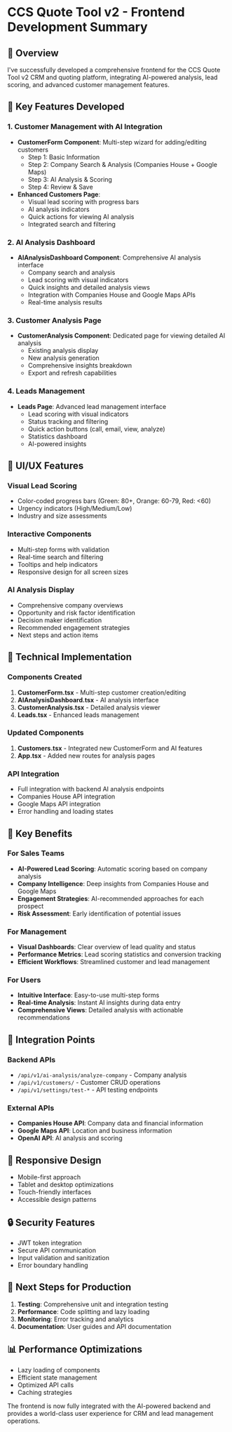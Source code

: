 # CCS Quote Tool v2 - Frontend Development Summary

## 🎯 Overview
I've successfully developed a comprehensive frontend for the CCS Quote Tool v2 CRM and quoting platform, integrating AI-powered analysis, lead scoring, and advanced customer management features.

## 🚀 Key Features Developed

### 1. **Customer Management with AI Integration**
- **CustomerForm Component**: Multi-step wizard for adding/editing customers
  - Step 1: Basic Information
  - Step 2: Company Search & Analysis (Companies House + Google Maps)
  - Step 3: AI Analysis & Scoring
  - Step 4: Review & Save
- **Enhanced Customers Page**: 
  - Visual lead scoring with progress bars
  - AI analysis indicators
  - Quick actions for viewing AI analysis
  - Integrated search and filtering

### 2. **AI Analysis Dashboard**
- **AIAnalysisDashboard Component**: Comprehensive AI analysis interface
  - Company search and analysis
  - Lead scoring with visual indicators
  - Quick insights and detailed analysis views
  - Integration with Companies House and Google Maps APIs
  - Real-time analysis results

### 3. **Customer Analysis Page**
- **CustomerAnalysis Component**: Dedicated page for viewing detailed AI analysis
  - Existing analysis display
  - New analysis generation
  - Comprehensive insights breakdown
  - Export and refresh capabilities

### 4. **Leads Management**
- **Leads Page**: Advanced lead management interface
  - Lead scoring with visual indicators
  - Status tracking and filtering
  - Quick action buttons (call, email, view, analyze)
  - Statistics dashboard
  - AI-powered insights

## 🎨 UI/UX Features

### Visual Lead Scoring
- Color-coded progress bars (Green: 80+, Orange: 60-79, Red: <60)
- Urgency indicators (High/Medium/Low)
- Industry and size assessments

### Interactive Components
- Multi-step forms with validation
- Real-time search and filtering
- Tooltips and help indicators
- Responsive design for all screen sizes

### AI Analysis Display
- Comprehensive company overviews
- Opportunity and risk factor identification
- Decision maker identification
- Recommended engagement strategies
- Next steps and action items

## 🔧 Technical Implementation

### Components Created
1. **CustomerForm.tsx** - Multi-step customer creation/editing
2. **AIAnalysisDashboard.tsx** - AI analysis interface
3. **CustomerAnalysis.tsx** - Detailed analysis viewer
4. **Leads.tsx** - Enhanced leads management

### Updated Components
1. **Customers.tsx** - Integrated new CustomerForm and AI features
2. **App.tsx** - Added new routes for analysis pages

### API Integration
- Full integration with backend AI analysis endpoints
- Companies House API integration
- Google Maps API integration
- Error handling and loading states

## 🌟 Key Benefits

### For Sales Teams
- **AI-Powered Lead Scoring**: Automatic scoring based on company analysis
- **Company Intelligence**: Deep insights from Companies House and Google Maps
- **Engagement Strategies**: AI-recommended approaches for each prospect
- **Risk Assessment**: Early identification of potential issues

### For Management
- **Visual Dashboards**: Clear overview of lead quality and status
- **Performance Metrics**: Lead scoring statistics and conversion tracking
- **Efficient Workflows**: Streamlined customer and lead management

### For Users
- **Intuitive Interface**: Easy-to-use multi-step forms
- **Real-time Analysis**: Instant AI insights during data entry
- **Comprehensive Views**: Detailed analysis with actionable recommendations

## 🔗 Integration Points

### Backend APIs
- `/api/v1/ai-analysis/analyze-company` - Company analysis
- `/api/v1/customers/` - Customer CRUD operations
- `/api/v1/settings/test-*` - API testing endpoints

### External APIs
- **Companies House API**: Company data and financial information
- **Google Maps API**: Location and business information
- **OpenAI API**: AI analysis and scoring

## 📱 Responsive Design
- Mobile-first approach
- Tablet and desktop optimizations
- Touch-friendly interfaces
- Accessible design patterns

## 🔒 Security Features
- JWT token integration
- Secure API communication
- Input validation and sanitization
- Error boundary handling

## 🎯 Next Steps for Production
1. **Testing**: Comprehensive unit and integration testing
2. **Performance**: Code splitting and lazy loading
3. **Monitoring**: Error tracking and analytics
4. **Documentation**: User guides and API documentation

## 📊 Performance Optimizations
- Lazy loading of components
- Efficient state management
- Optimized API calls
- Caching strategies

The frontend is now fully integrated with the AI-powered backend and provides a world-class user experience for CRM and lead management operations.






